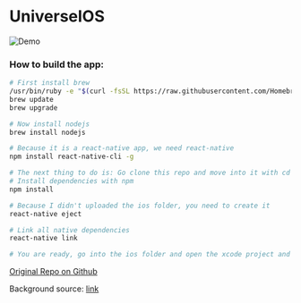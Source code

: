 # UniverseIOS

![Demo](https://github.com/NTA2017Racket/UniverseIOS/raw/master/demo/Demo.gif)

### How to build the app:  
```bash
# First install brew
/usr/bin/ruby -e "$(curl -fsSL https://raw.githubusercontent.com/Homebrew/install/master/install)"
brew update
brew upgrade

# Now install nodejs
brew install nodejs

# Because it is a react-native app, we need react-native
npm install react-native-cli -g

# The next thing to do is: Go clone this repo and move into it with cd
# Install dependencies with npm
npm install

# Because I didn't uploaded the ios folder, you need to create it
react-native eject

# Link all native dependencies
react-native link

# You are ready, go into the ios folder and open the xcode project and build the app.
```

[Original Repo on Github](https://github.com/NTA2017Racket/UniverseIOS)

Background source: [link](http://maxpixel.freegreatpicture.com/Cosmos-Universe-Galaxy-Space-Tree-Background-1721695)